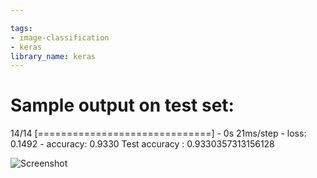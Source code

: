 ```yaml
---

tags:
- image-classification
- keras
library_name: keras
---
```


# Sample output on test set: 

14/14 [==============================] - 0s 21ms/step - loss: 0.1492 - accuracy: 0.9330
Test accuracy : 0.9330357313156128

![Screenshot](Output.png)

